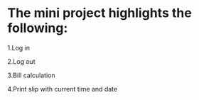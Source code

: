 # The mini project highlights the following:
1.Log in

2.Log out

3.Bill calculation

4.Print slip with current time and date
